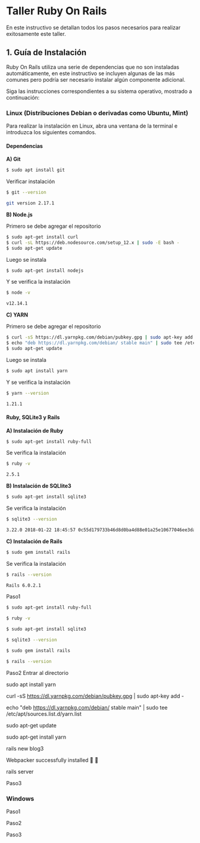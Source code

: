 # Taller Ruby On Rails

En este instructivo se detallan todos los pasos necesarios para realizar exitosamente este taller.

## 1. Guía de Instalación

Ruby On Rails utiliza una serie de dependencias que no son instaladas automáticamente, en este instructivo se incluyen algunas de las más comunes pero podría ser necesario instalar algún componente adicional.

Siga las instrucciones correspondientes a su sistema operativo, mostrado a continuación:

### Linux (Distribuciones Debian o derivadas como Ubuntu, Mint)

Para realizar la instalación en Linux, abra una ventana de la terminal e introduzca los siguientes comandos.

#### Dependencias

**A) Git**

```bash
$ sudo apt install git
```
Verificar instalación

```bash
$ git --version

git version 2.17.1
```
**B) Node.js**

Primero se debe agregar el repositorio
```bash
$ sudo apt-get install curl
$ curl -sL https://deb.nodesource.com/setup_12.x | sudo -E bash -
$ sudo apt-get update
```
Luego se instala
```bash
$ sudo apt-get install nodejs
```
Y se verifica la instalación
```bash
$ node -v

v12.14.1
```
**C) YARN**

Primero se debe agregar el repositorio
```bash
$ curl -sS https://dl.yarnpkg.com/debian/pubkey.gpg | sudo apt-key add -
$ echo "deb https://dl.yarnpkg.com/debian/ stable main" | sudo tee /etc/apt/sources.list.d/yarn.list
$ sudo apt-get update
```

Luego se instala
```bash
$ sudo apt install yarn
```
Y se verifica la instalación
```bash
$ yarn --version

1.21.1
```

#### Ruby, SQLite3 y Rails

**A) Instalación de Ruby**
```bash
$ sudo apt-get install ruby-full
```
Se verifica la instalación
```bash
$ ruby -v 

2.5.1
```

**B) Instalación de SQLlite3**
```bash
$ sudo apt-get install sqlite3
```
Se verifica la instalación
```bash
$ sqlite3 --version

3.22.0 2018-01-22 18:45:57 0c55d179733b46d8d0ba4d88e01a25e10677046ee3da1d5b1581e86726f2alt1
```


**C) Instalación de Rails**
```bash
$ sudo gem install rails
```
Se verifica la instalación
```bash
$ rails --version

Rails 6.0.2.1
```



Paso1
```bash
$ sudo apt-get install ruby-full

$ ruby -v

$ sudo apt-get install sqlite3

$ sqlite3 --version

$ sudo gem install rails

$ rails --version
```
Paso2
Entrar al directorio

sudo apt install yarn

curl -sS https://dl.yarnpkg.com/debian/pubkey.gpg | sudo apt-key add -

echo "deb https://dl.yarnpkg.com/debian/ stable main" | sudo tee /etc/apt/sources.list.d/yarn.list

sudo apt-get update

sudo apt-get install yarn

rails new blog3

Webpacker successfully installed 🎉 🍰

rails server


Paso3

### Windows
Paso1

Paso2

Paso3

##

